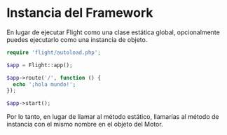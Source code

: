 # Instancia del Framework

En lugar de ejecutar Flight como una clase estática global, opcionalmente puedes ejecutarlo como una instancia de objeto.

```php
require 'flight/autoload.php';

$app = Flight::app();

$app->route('/', function () {
  echo '¡hola mundo!';
});

$app->start();
```

Por lo tanto, en lugar de llamar al método estático, llamarías al método de instancia con el mismo nombre en el objeto del Motor.